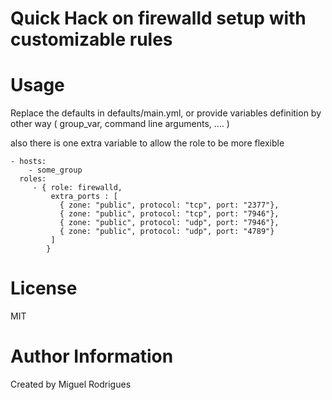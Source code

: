 # Quick Hack on firewalld setup  with customizable rules

# Usage

Replace the defaults in defaults/main.yml, or provide variables definition by other way ( group_var, command line arguments, .... )

also there is one extra variable to allow the role to be more flexible

```
- hosts:
    - some_group
  roles:
     - { role: firewalld,
         extra_ports : [
           { zone: "public", protocol: "tcp", port: "2377"},
           { zone: "public", protocol: "tcp", port: "7946"},
           { zone: "public", protocol: "udp", port: "7946"},
           { zone: "public", protocol: "udp", port: "4789"}
         ]
        }
```

# License

MIT

# Author Information

Created by Miguel Rodrigues
